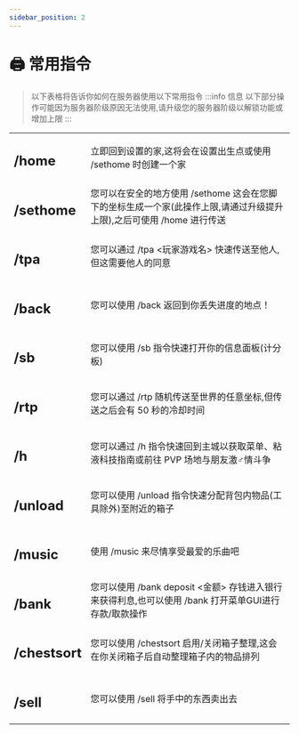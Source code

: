 ```yaml
---
sidebar_position: 2
---
```

# 🖨 常用指令
> 以下表格将告诉你如何在服务器使用以下常用指令
:::info 信息
以下部分操作可能因为服务器阶级原因无法使用,请升级您的服务器阶级以解锁功能或增加上限
:::

<table data-view="cards"><tbody><tr><td><h2>/home</h2></td><td>立即回到设置的家,这将会在设置出生点或使用 /sethome 时创建一个家</td></tr><tr><td><h2>/sethome</h2></td><td>您可以在安全的地方使用 /sethome 这会在您脚下的坐标生成一个家(此操作上限,请通过升级提升上限),之后可使用 /home 进行传送</td></tr><tr><td><h2>/tpa</h2></td><td>您可以通过 /tpa &#x3C;玩家游戏名> 快速传送至他人,但这需要他人的同意</td></tr><tr><td><h2>/back</h2></td><td>您可以使用 /back 返回到你丢失进度的地点！</td></tr><tr><td><h2>/sb</h2></td><td>您可以使用 /sb 指令快速打开你的信息面板(计分板)</td></tr><tr><td><h2>/rtp</h2></td><td>您可以通过 /rtp 随机传送至世界的任意坐标,但传送之后会有 50 秒的冷却时间</td></tr><tr><td><h2>/h</h2></td><td>您可以通过 /h 指令快速回到主城以获取菜单、粘液科技指南或前往 PVP 场地与朋友激♂情斗争</td></tr><tr><td><h2>/unload</h2></td><td>您可以使用 /unload 指令快速分配背包内物品(工具除外)至附近的箱子</td></tr><tr><td><h2>/music</h2></td><td>使用 /music 来尽情享受最爱的乐曲吧</td></tr><tr><td><h2>/bank</h2></td><td>您可以使用 /bank deposit &#x3C;金额> 存钱进入银行来获得利息,也可以使用 /bank 打开菜单GUI进行存款/取款操作</td></tr><tr><td><h2>/chestsort</h2></td><td>您可以使用 /chestsort 启用/关闭箱子整理,这会在你关闭箱子后自动整理箱子内的物品排列</td></tr><tr><td><h2>/sell</h2></td><td>您可以使用 /sell 将手中的东西卖出去</td></tr></tbody></table>
